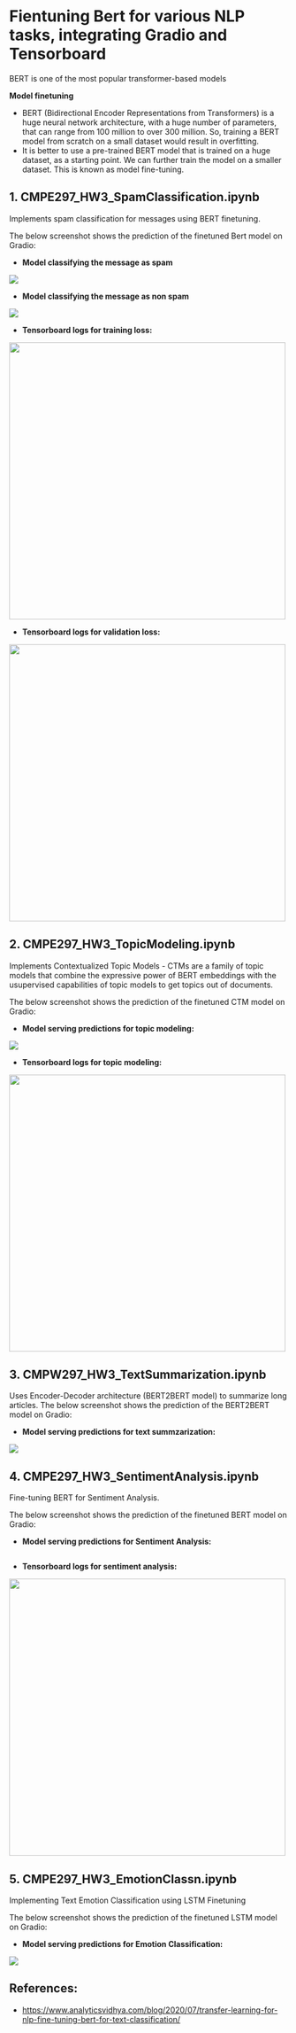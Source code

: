 # Fientuning Bert for various NLP tasks, integrating Gradio and Tensorboard

BERT is one of the most popular transformer-based models

**Model finetuning**

* BERT (Bidirectional Encoder Representations from Transformers) is a huge neural network architecture, with a huge number of parameters, that can range from 100 million to over 300 million. So, training a BERT model from scratch on a small dataset would result in overfitting.
* It is better to use a pre-trained BERT model that is trained on a huge dataset, as a starting point. We can further train the model on a smaller dataset. This is known as model fine-tuning.

## **1. CMPE297_HW3_SpamClassification.ipynb** 
Implements spam classification for messages using BERT finetuning.

The below screenshot shows the prediction of the finetuned Bert model on Gradio:

* **Model classifying the message as spam**
<img src="https://github.com/arpithagurumurthy/CMPE297_SpecialTopics/blob/main/Assignment3_Gradio/Screenshots/Spam.png">

* **Model classifying the message as non spam**
<img src="https://github.com/arpithagurumurthy/CMPE297_SpecialTopics/blob/main/Assignment3_Gradio/Screenshots/Non%20Spam.png">

* **Tensorboard logs for training loss:**
<img src="https://github.com/arpithagurumurthy/CMPE297_SpecialTopics/blob/main/Assignment3_Gradio/Screenshots/TensorBoard/SpamClassn_TB.png" width=500>

* **Tensorboard logs for validation loss:**
<img src="https://github.com/arpithagurumurthy/CMPE297_SpecialTopics/blob/main/Assignment3_Gradio/Screenshots/TensorBoard/SpamClassn_TB_Val.png" width=500>

## **2. CMPE297_HW3_TopicModeling.ipynb** 

Implements Contextualized Topic Models - CTMs are a family of topic models that combine the expressive power of BERT embeddings with the usupervised capabilities of topic models to get topics out of documents.

The below screenshot shows the prediction of the finetuned CTM model on Gradio:

* **Model serving predictions for topic modeling:**
<img src="https://github.com/arpithagurumurthy/CMPE297_SpecialTopics/blob/main/Assignment3_Gradio/Screenshots/Topic_Modeling.png">

* **Tensorboard logs for topic modeling:**
<img src="https://github.com/arpithagurumurthy/CMPE297_SpecialTopics/blob/main/Assignment3_Gradio/Screenshots/TensorBoard/TopicModeling_TB.png" width=500>

## **3. CMPW297_HW3_TextSummarization.ipynb** 

Uses Encoder-Decoder architecture (BERT2BERT model) to summarize long articles.
The below screenshot shows the prediction of the BERT2BERT model on Gradio:

* **Model serving predictions for text summzarization:**
<img src="https://github.com/arpithagurumurthy/CMPE297_SpecialTopics/blob/main/Assignment3_Gradio/Screenshots/Text_Summarization.png">

## **4. CMPE297_HW3_SentimentAnalysis.ipynb** 
Fine-tuning BERT for Sentiment Analysis.

The below screenshot shows the prediction of the finetuned BERT model on Gradio:
* **Model serving predictions for Sentiment Analysis:**
<img src="">

* **Tensorboard logs for sentiment analysis:**
<img src="https://github.com/arpithagurumurthy/CMPE297_SpecialTopics/blob/main/Assignment3_Gradio/Screenshots/TensorBoard/SentimentAnalysis_TB.png" width=500>

## **5. CMPE297_HW3_EmotionClassn.ipynb** 
Implementing Text Emotion Classification using LSTM Finetuning

The below screenshot shows the prediction of the finetuned LSTM model on Gradio:
* **Model serving predictions for Emotion Classification:**
<img src="https://github.com/arpithagurumurthy/CMPE297_SpecialTopics/blob/main/Assignment3_Gradio/Screenshots/Emotion_Classification.png">

## **References:**
* https://www.analyticsvidhya.com/blog/2020/07/transfer-learning-for-nlp-fine-tuning-bert-for-text-classification/
